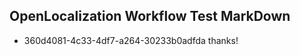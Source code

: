 ## OpenLocalization Workflow Test MarkDown
* 360d4081-4c33-4df7-a264-30233b0adfda thanks!

<!--HONumber=Dec16_HO1-->


